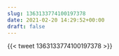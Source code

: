 ```yaml
---
slug: 1363133774100197378
date: 2021-02-20 14:29:52+00:00
draft: false
---
```


{{< tweet 1363133774100197378 >}}
